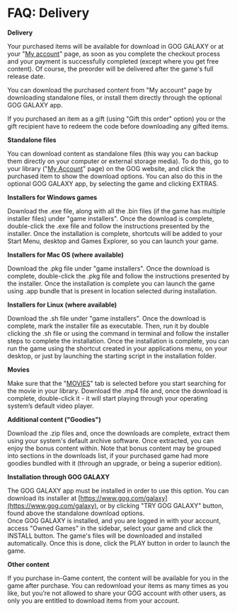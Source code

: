 FAQ: Delivery
=============

**Delivery**

Your purchased items will be available for download in GOG GALAXY or at your "[My account](https://www.gog.com/account)" page, as soon as you complete the checkout process and your payment is successfully completed (except where you get free content). Of course, the preorder will be delivered after the game's full release date.

You can download the purchased content from "My account" page by downloading standalone files, or install them directly through the optional GOG GALAXY app.

If you purchased an item as a gift (using "Gift this order" option) you or the gift recipient have to redeem the code before downloading any gifted items.

  
  
**Standalone files**

You can download content as standalone files (this way you can backup them directly on your computer or external storage media). To do this, go to your library ("[My Account](https://www.gog.com/account)" page) on the GOG website, and click the purchased item to show the download options. You can also do this in the optional GOG GALAXY app, by selecting the game and clicking EXTRAS.

  
  
**Installers for Windows games**

Download the .exe file, along with all the .bin files (if the game has multiple installer files) under "game installers". Once the download is complete, double-click the .exe file and follow the instructions presented by the installer. Once the installation is complete, shortcuts will be added to your Start Menu, desktop and Games Explorer, so you can launch your game.

  
  
**Installers for Mac OS (where available)**

Download the .pkg file under "game installers". Once the download is complete, double-click the .pkg file and follow the instructions presented by the installer. Once the installation is complete you can launch the game using .app bundle that is present in location selected during installation.

  
  
**Installers for Linux (where available)**

Download the .sh file under "game installers". Once the download is complete, mark the installer file as executable. Then, run it by double clicking the .sh file or using the command in terminal and follow the installer steps to complete the installation. Once the installation is complete, you can run the game using the shortcut created in your applications menu, on your desktop, or just by launching the starting script in the installation folder.

  
  
**Movies**

Make sure that the "[MOVIES](https://www.gog.com/account/movies)" tab is selected before you start searching for the movie in your library. Download the .mp4 file and, once the download is complete, double-click it - it will start playing through your operating system’s default video player.

  
  
**Additional content ("Goodies")**

Download the .zip files and, once the downloads are complete, extract them using your system's default archive software. Once extracted, you can enjoy the bonus content within. Note that bonus content may be grouped into sections in the downloads list, if your purchased game had more goodies bundled with it (through an upgrade, or being a superior edition).

  
  
**Installation through GOG GALAXY**

The GOG GALAXY app must be installed in order to use this option. You can download its installer at [https://www.gog.com/galaxy](https://www.gog.com/galaxy), or by clicking "TRY GOG GALAXY" button, found above the standalone download options.  
Once GOG GALAXY is installed, and you are logged in with your account, access "Owned Games" in the sidebar, select your game and click the INSTALL button. The game's files will be downloaded and installed automatically. Once this is done, click the PLAY button in order to launch the game.

  
  
**Other content**

If you purchase in-Game content, the content will be available for you in the game after purchase. You can redownload your items as many times as you like, but you’re not allowed to share your GOG account with other users, as only you are entitled to download items from your account.